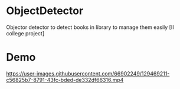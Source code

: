 # ObjectDetector
Objector detector to detect books in library to manage them easily
[II college project]

# Demo


https://user-images.githubusercontent.com/66902249/129469211-c56825b7-8791-43fc-bded-de332df66316.mp4


